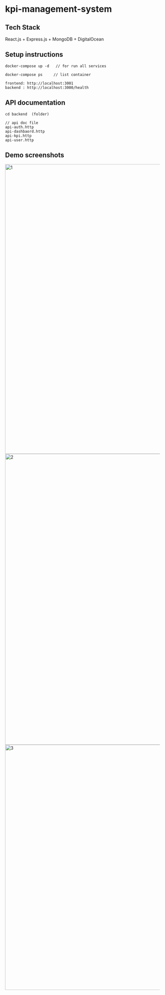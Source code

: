 # kpi-management-system

## Tech Stack
React.js + Express.js + MongoDB + DigitalOcean

## Setup instructions
```
docker-compose up -d   // for run all services

docker-compose ps     // list container
```

```
frontend: http://localhost:3001
backend : http://localhost:3000/health
```


## API documentation
```
cd backend  (folder)

// api doc file
api-auth.http
api-dashbaord.http
api-kpi.http
api-user.http
```

## Demo screenshots
<img width="1276" height="939" alt="1" src="https://github.com/user-attachments/assets/cd020ddf-1cd9-4d9a-be7b-f02d1498fc32" />

<img width="1275" height="943" alt="2" src="https://github.com/user-attachments/assets/e72100e2-9ef5-401b-824a-d12049f33ef5" />

<img width="1258" height="795" alt="3" src="https://github.com/user-attachments/assets/87c53e67-2271-49a8-b431-62c37ef6a7a9" />
